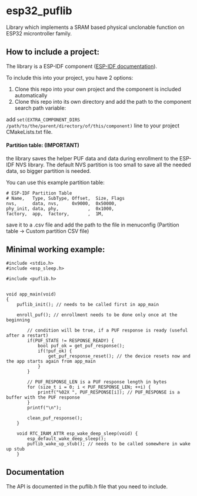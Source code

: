 # esp32_puflib
Library which implements a SRAM based physical unclonable function on ESP32 microntroller family.

## How to include a project:
The library is a ESP-IDF component ([ESP-IDF documentation](https://docs.espressif.com/projects/esp-idf/en/latest/esp32/api-guides/build-system.html#example-project)).

To include this into your project, you have 2 options:
1. Clone this repo into your own project and the component is included automatically
2. Clone this repo into its own directory and add the path to the component search path variable:

add `set(EXTRA_COMPONENT_DIRS /path/to/the/parent/directory/of/this/component)` line to your project CMakeLists.txt file.

#### Partition table: (IMPORTANT)
the library saves the helper PUF data and data during enrollment to
the ESP-IDF NVS library. The default NVS partition is too small to save
all the needed data, so bigger partition is needed.

You can use this example partition table:

    # ESP-IDF Partition Table
    # Name,   Type, SubType, Offset,  Size, Flags
    nvs,      data, nvs,     0x9000,  0x50000,
    phy_init, data, phy,           ,  0x1000,
    factory,  app,  factory,       ,  1M,
save it to a .csv file and add the path to the file in menuconfig (Partition table -> Custom partition CSV file)

## Minimal working example:
    #include <stdio.h>
    #include <esp_sleep.h>

    #include <puflib.h>


    void app_main(void)
    {
        puflib_init(); // needs to be called first in app_main
        
        enroll_puf(); // enrollment needs to be done only once at the beginning

            // condition will be true, if a PUF response is ready (useful after a restart)
            if(PUF_STATE != RESPONSE_READY) {
                bool puf_ok = get_puf_response();
                if(!puf_ok) {
                    get_puf_response_reset(); // the device resets now and the app starts again from app_main
                }
            }

            // PUF_RESPONSE_LEN is a PUF response length in bytes
            for (size_t i = 0; i < PUF_RESPONSE_LEN; ++i) {
                printf("%02X ", PUF_RESPONSE[i]); // PUF_RESPONSE is a buffer with the PUF response
            }
            printf("\n");

            clean_puf_response();
        }

        void RTC_IRAM_ATTR esp_wake_deep_sleep(void) {
            esp_default_wake_deep_sleep();
            puflib_wake_up_stub(); // needs to be called somewhere in wake up stub
        }

## Documentation
The API is documented in the puflib.h file that you need to include.